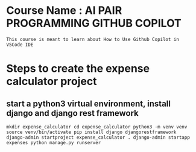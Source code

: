 # Course Name : AI PAIR PROGRAMMING GITHUB COPILOT
`This course is meant to learn about How to Use Github Copilot in VSCode IDE`
# Steps to create the expense calculator project
## start a python3 virtual environment, install django and django rest framework

`mkdir expense_calculator
cd expense_calculator
python3 -m venv venv
source venv/bin/activate
pip install django djangorestframework
django-admin startproject expense_calculator .
django-admin startapp expenses
python manage.py runserver`
